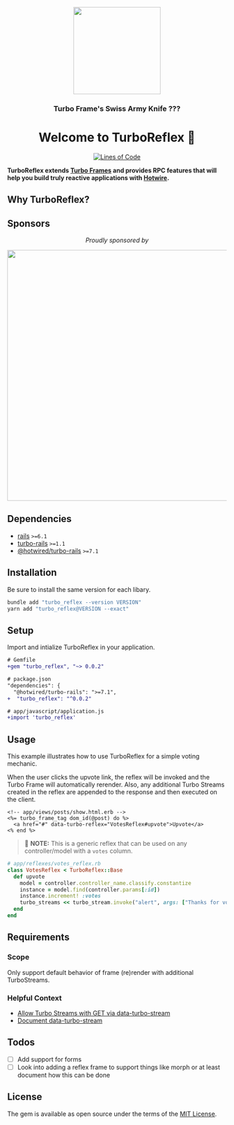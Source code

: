 <p align="center">
  <img height="200" src="https://ik.imagekit.io/hopsoft/turbo-reflex-logo_dgjKz2_SK.jpg?ik-sdk-version=javascript-1.4.3&updatedAt=1661529169962" />
  <h3 align="center">
    Turbo Frame's Swiss Army Knife ???
  </h3>
  <h1 align="center">
    Welcome to TurboReflex 👋
  </h1>
  <p align="center">
    <a href="http://blog.codinghorror.com/the-best-code-is-no-code-at-all/">
      <img alt="Lines of Code" src="https://img.shields.io/badge/loc-193-47d299.svg" />
    </a>
  </p>
</p>

**TurboReflex extends [Turbo Frames](https://turbo.hotwired.dev/reference/frames) and provides RPC features
that will help you build truly reactive applications with [Hotwire](https://hotwired.dev/).**

## Why TurboReflex?

## Sponsors

<p align="center">
  <em>Proudly sponsored by</em>
</p>
<p align="center">
  <a href="https://www.clickfunnels.com?utm_source=hopsoft&utm_medium=open-source&utm_campaign=turbo_reflex">
    <img src="https://images.clickfunnel.com/uploads/digital_asset/file/176632/clickfunnels-dark-logo.svg" width="575" />
  </a>
</p>

## Dependencies

- [rails](https://rubygems.org/gems/rails) `>=6.1`
- [turbo-rails](https://rubygems.org/gems/turbo-rails) `>=1.1`
- [@hotwired/turbo-rails](https://yarnpkg.com/package/@hotwired/turbo-rails) `>=7.1`

## Installation

Be sure to install the same version for each libary.

```sh
bundle add "turbo_reflex --version VERSION"
yarn add "turbo_reflex@VERSION --exact"
```


## Setup

Import and intialize TurboReflex in your application.

```diff
# Gemfile
+gem "turbo_reflex", "~> 0.0.2"
```

```diff
# package.json
"dependencies": {
  "@hotwired/turbo-rails": ">=7.1",
+  "turbo_reflex": "^0.0.2"
```

```diff
# app/javascript/application.js
+import 'turbo_reflex'
```

## Usage

This example illustrates how to use TurboReflex for a simple voting mechanic.

When the user clicks the upvote link, the reflex will be invoked and the Turbo Frame will automatically rerender.
Also, any additional Turbo Streams created in the reflex are appended to the response and then executed on the client.

```erb
<!-- app/views/posts/show.html.erb -->
<%= turbo_frame_tag dom_id(@post) do %>
  <a href="#" data-turbo-reflex="VotesReflex#upvote">Upvote</a>
<% end %>
```

> 📘 **NOTE:** This is a generic reflex that can be used on any controller/model with a `votes` column.

```ruby
# app/reflexes/votes_reflex.rb
class VotesReflex < TurboReflex::Base
  def upvote
    model = controller.controller_name.classify.constantize
    instance = model.find(controller.params[:id])
    instance.increment! :votes
    turbo_streams << turbo_stream.invoke("alert", args: ["Thanks for voting!"])
  end
end
```

## Requirements

### Scope

Only support default behavior of frame (re)render with additional TurboStreams.

### Helpful Context

- [Allow Turbo Streams with GET via data-turbo-stream](https://github.com/hotwired/turbo/pull/612)
- [Document data-turbo-stream](https://github.com/hotwired/turbo-site/pull/103)

## Todos

- [ ] Add support for forms
- [ ] Look into adding a reflex frame to support things like morph or at least document how this can be done

## License

The gem is available as open source under the terms of the [MIT License](https://opensource.org/licenses/MIT).
